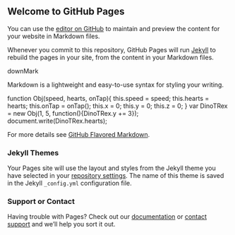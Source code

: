 ## Welcome to GitHub Pages

You can use the [editor on GitHub](https://github.com/mishpro-programm/index/edit/master/index.md) to maintain and preview the content for your website in Markdown files.

Whenever you commit to this repository, GitHub Pages will run [Jekyll](https://jekyllrb.com/) to rebuild the pages in your site, from the content in your Markdown files.

downMark

Markdown is a lightweight and easy-to-use syntax for styling your writing.


function Obj(speed, hearts, onTap){
  this.speed = speed;
  this.hearts = hearts;
  this.onTap = onTap();
  this.x = 0;
  this.y = 0;
  this.z = 0;
}
var DinoTRex = new Obj(1, 5, function(){DinoTRex.y += 3});
document.write(DinoTRex.hearts);


For more details see [GitHub Flavored Markdown](https://guides.github.com/features/mastering-markdown/).

### Jekyll Themes

Your Pages site will use the layout and styles from the Jekyll theme you have selected in your [repository settings](https://github.com/mishpro-programm/index/settings). The name of this theme is saved in the Jekyll `_config.yml` configuration file.

### Support or Contact

Having trouble with Pages? Check out our [documentation](https://help.github.com/categories/github-pages-basics/) or [contact support](https://github.com/contact) and we’ll help you sort it out.

